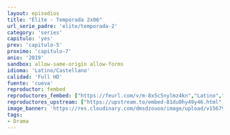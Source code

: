 ```yaml
---
layout: episodios
title: "Élite - Temporada 2x06"
url_serie_padre: 'elite/temporada-2'
category: 'series'
capitulo: 'yes'
prev: 'capitulo-5'
proximo: 'capitulo-7'
anio: '2019'
sandbox: allow-same-origin allow-forms
idioma: 'Latino/Castellano'
calidad: 'Full HD'
fuente: 'cueva'
reproductor: fembed
reproductores_fembed: ["https://feurl.com/v/m-8x5c5nylmz4kn","Latino","https://feurl.com/v/nyqmlb2q5e7nlg3","Latino","https://myurlshort.live/v/kjpd7s3j6xdnm2-","Latino","https://gdriveplayer.co/embed2.php?link=FCsH6jkBeFb1yOzkORecRg4ufHuc37lCe3wK4b9vExbfkc8XjKnB0iOuyMli5voSECc31E4BV1T2N3LSDkeaYTAaM6o1eJZJAf6HZaEqF1wzJm6vVOweeQLD9ltH9eooJTFxMQ9yAa4W16Z0eA7uIRoHWXIOPWVZtv4pwBI2tszcJ0%252Bj2bl4vLjIamPdxAOrm3kjv0yvwevoSuyoVtyyI3","Latino","https://myurlshort.live/v/zm1r4cj2xq873-p","Castellano","https://api.cuevana3.io/stream/index.php?file=ek5lbm9xYWNrS0xYMTZLa2xNbkdvY3ZTb3BtZng4TGp6ZFpobGFMUGtPUFgzSmFhbk1XTzVkblBtS1JnbEplb21KUm5ZSlRTMGViVTBxZGdsdEhPb3RqWGFtTm1scHFqbk1LR2gzV3l3THVvd29aaVpjR21vNXFSb0tKbmhkZlUwTXlYb1hmSDFOZkpuV1JuYTVTWHE1aVdaV1Z5MHREbTJNS25xNlBIbnViSjFaeVg","Castellano","https://feurl.com/v/ryx7ruewkdq-d75","Castellano","https://feurl.com/v/6wdwgc0g026ljgn","Castellano","https://jplayer.club/v/2kgl8b2y65gw7kr","Castellano","https://mstream.space/gts7etn4wpdv","Castellano","","Castellano"]
reproductores_upstream: ["https://upstream.to/embed-81du0hy49y46.html","Latino","https://upstream.to/embed-cmeqkn4skp23.html","Castellano"]
image_banner: 'https://res.cloudinary.com/dmsdzouoo/image/upload/v1567919047/Elite-temporada-2-castellano-online-min_a2xd2n.jpg'
tags:
- Drama
---
```













